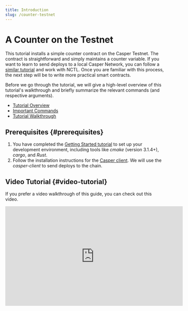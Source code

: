 ```yaml
---
title: Introduction
slug: /counter-testnet
---
```


# A Counter on the Testnet

This tutorial installs a simple counter contract on the Casper Testnet. The contract is straightforward and simply maintains a counter variable. If you want to learn to send deploys to a local Casper Network, you can follow a [similar tutorial](/dapp-dev-guide/tutorials/counter/index.md) and work with NCTL. Once you are familiar with this process, the next step will be to write more practical smart contracts.

Before we go through the tutorial, we will give a high-level overview of this tutorial's walkthrough and briefly summarize the relevant commands (and respective arguments).

- [Tutorial Overview](overview.md)
- [Important Commands](commands.md)
- [Tutorial Walkthrough](walkthrough.md)

## Prerequisites {#prerequisites}

1.  You have completed the [Getting Started tutorial](/dapp-dev-guide/writing-contracts/getting-started.md) to set up your development environment, including tools like _cmake_ (version 3.1.4+), _cargo_, and _Rust_.
2. Follow the installation instructions for the [Casper client](/workflow/setup/#the-casper-command-line-client). We will use the _casper-client_ to send deploys to the chain.


## Video Tutorial {#video-tutorial}

If you prefer a video walkthrough of this guide, you can check out this video.

<iframe width="560" height="315" src="https://www.youtube.com/embed?v=rWaUiFFEyaY&list=PL8oWxbJ-csEogSV-M0IPiofWP5I_dLji6&index=6" frameborder="0" allow="accelerometer; autoplay; clipboard-write; encrypted-media; gyroscope; picture-in-picture" allowfullscreen></iframe>
